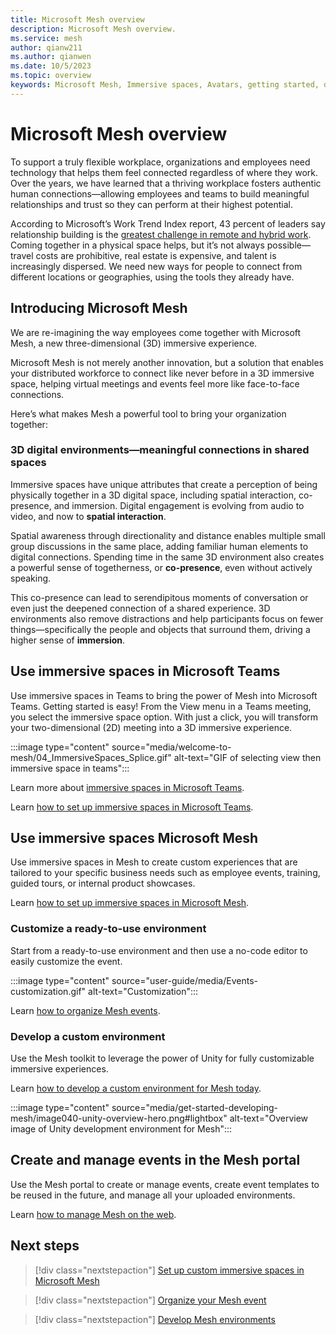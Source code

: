```yaml
---
title: Microsoft Mesh overview
description: Microsoft Mesh overview.
ms.service: mesh
author: qianw211
ms.author: qianwen
ms.date: 10/5/2023
ms.topic: overview
keywords: Microsoft Mesh, Immersive spaces, Avatars, getting started, documentation, features
---
```


# Microsoft Mesh overview

To support a truly flexible workplace, organizations and employees need technology that helps them feel connected regardless of where they work. Over the years, we have learned that a thriving workplace fosters authentic human connections—allowing employees and teams to build meaningful relationships and trust so they can perform at their highest potential.

According to Microsoft’s Work Trend Index report, 43 percent of leaders say relationship building is the [greatest challenge in remote and hybrid work](https://www.microsoft.com/worklab/work-trend-index/hybrid-work-is-just-work). Coming together in a physical space helps, but it’s not always possible—travel costs are prohibitive, real estate is expensive, and talent is increasingly dispersed. We need new ways for people to connect from different locations or geographies, using the tools they already have.

## Introducing Microsoft Mesh

We are re-imagining the way employees come together with Microsoft Mesh, a new three-dimensional (3D) immersive experience.

Microsoft Mesh is not merely another innovation, but a solution that enables your distributed workforce to connect like never before in a 3D immersive space, helping virtual meetings and events feel more like face-to-face connections.

Here’s what makes Mesh a powerful tool to bring your organization together:

### 3D digital environments—meaningful connections in shared spaces  

Immersive spaces have unique attributes that create a perception of being physically together in a 3D digital space, including spatial interaction, co-presence, and immersion. Digital engagement is evolving from audio to video, and now to **spatial interaction**.

Spatial awareness through directionality and distance enables multiple small group discussions in the same place, adding familiar human elements to digital connections. Spending time in the same 3D environment also creates a powerful sense of togetherness, or **co-presence**, even without actively speaking.

This co-presence can lead to serendipitous moments of conversation or even just the deepened connection of a shared experience. 3D environments also remove distractions and help participants focus on fewer things—specifically the people and objects that surround them, driving a higher sense of **immersion**.

## Use immersive spaces in Microsoft Teams

Use immersive spaces in Teams to bring the power of Mesh into Microsoft Teams. Getting started is easy! From the View menu in a Teams meeting, you select the immersive space option. With just a click, you will transform your two-dimensional (2D) meeting into a 3D immersive experience.

:::image type="content" source="media/welcome-to-mesh/04_ImmersiveSpaces_Splice.gif" alt-text="GIF of selecting view then immersive space in teams":::

Learn more about [immersive spaces in Microsoft Teams](https://support.microsoft.com/en-us/topic/4a6182f8-0f43-4c24-bb66-ef229fa221d8#ID0EBH=Microsoft_Teams).

Learn [how to set up immersive spaces in Microsoft Teams](/microsoftteams/meeting-immersive-spaces).

## Use immersive spaces Microsoft Mesh

Use immersive spaces in Mesh to create custom experiences that are tailored to your specific business needs such as employee events, training, guided tours, or internal product showcases.

Learn [how to set up immersive spaces in Microsoft Mesh](Setup/Content/setup-m365-mesh.md).

### Customize a ready-to-use environment

Start from a ready-to-use environment and then use a no-code editor to easily customize the event.

:::image type="content" source="user-guide/media/Events-customization.gif" alt-text="Customization":::

Learn [how to organize Mesh events](events-guide/events-overview.md).

### Develop a custom environment

Use the Mesh toolkit to leverage the power of Unity for fully customizable immersive experiences.

Learn [how to develop a custom environment for Mesh today](develop/development-overview.md).

:::image type="content" source="media/get-started-developing-mesh/image040-unity-overview-hero.png#lightbox" alt-text="Overview image of Unity development environment for Mesh":::

## Create and manage events in the Mesh portal

Use the Mesh portal to create or manage events, create event templates to be reused in the future, and manage all your uploaded environments.

Learn [how to manage Mesh on the web](setup/Content/manage-mesh-worlds.md).

## Next steps

> [!div class="nextstepaction"]
> [Set up custom immersive spaces in Microsoft Mesh](Setup/Content/setup-m365-mesh.md)

> [!div class="nextstepaction"]
> [Organize your Mesh event](events-guide/events-overview.md)

> [!div class="nextstepaction"]
> [Develop Mesh environments](develop/development-overview.md)